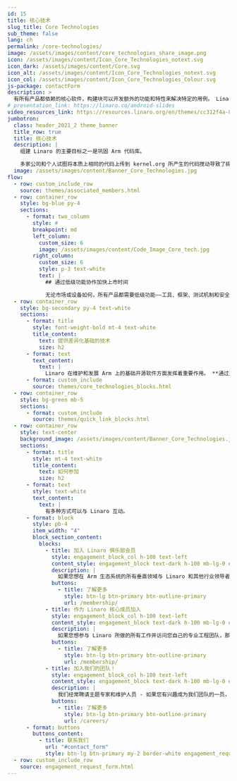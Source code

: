```yaml
---
id: 15
title: 核心技术
slug_title: Core Technologies
sub_theme: false
lang: ch
permalink: /core-technologies/
image: /assets/images/content/core_technologies_share_image.png
icon: /assets/images/content/Icon_Core_Technologies_notext.svg
icon_dark: /assets/images/content/Core.svg
icon_alt: /assets/images/content/Icon_Core_Technologies_notext.svg
icon_col: /assets/images/content/Icon_Core_Technologies_Colour.svg
js-package: contactForm
description: >
  有所有产品都依赖的核心软件，构建块可以开发额外的功能和特性来解决特定的用例。 Linaro 成立于 2010 年，旨在帮助开发这些核心技术，因为 Arm 代码库分散，导致产品创新和部署延迟。 我们帮助实现了这一目标，并继续发展和共同维护这些技术，特别关注 Linux 内核、Arm 工具链、测试和 CI、安全性和虚拟化。 近年来，我们还致力于将一流的 ML 推理和 AI 引入 Arm 生态系统。
# presentation_link: https://linaro.co/android-slides
video_resources_link: https://resources.linaro.org/en/themes/cc312f4a-8546-4e22-8895-3a98acfc3e10
jumbotron:
  class: header_2021_2 theme_banner
  title_row: true
  title: 核心技术
  description: |
    组建 Linaro 的主要目标之一是巩固 Arm 代码库。

    多家公司和个人试图将本质上相同的代码上传到 kernel.org 所产生的代码搅动导致了碎片化，并减缓了产品的创新和交付。 Linaro 的工作，尤其是在内核方面的工作，提供了协作的焦点，并且到 2012 年情况明显改善，这是 Linus Torvalds 认识到的。 自 Linux 内核 3.10 版以来，Linaro 一直被列为全球十大公司贡献者之一，Linux 内核。 我们在 GCC 和 LLVM 等工具链上所做的工作也得到了广泛认可。 除了我们在 Linux 内核和工具链方面的工作外，我们还以通过 OP-TEE、LAVA 和 LKFT 等项目在安全和测试方面的专业知识而闻名。
  image: /assets/images/content/Banner_Core_Technologies.jpg
flow:
  - row: custom_include_row
    source: themes/associated_members.html
  - row: container_row
    style: bg-blue py-4
    sections:
      - format: two_column
        style: #
        breakpoint: md
        left_column:
          custom_size: 6
          image: /assets/images/content/Code_Image_Core_tech.jpg
        right_column:
          custom_size: 6
          style: p-3 text-white
          text: |
            ## 通过低级功能协作加快上市时间

            无论市场或设备如何，所有产品都需要低级功能——工具、框架、测试机制和安全——才能发挥作用。 在内部开发这种低级功能成本高昂，并且需要广泛的专业知识，这就是成员公司选择与 Linaro 和其他行业领导者合作开发基础的原因。 这不仅使他们能够利用我们技术领域专家的专业知识，而且还通过共享工程资源降低了总体成本。 与精通开源社区导航的 Linaro 工程师一起工作可以加快产品上市时间。
  - row: container_row
    style: bg-secondary py-4 text-white
    sections:
      - format: title
        style: font-weight-bold mt-4 text-white
        title_content:
          text: 提供差异化基础的技术
          size: h2
      - format: text
        text_content:
          text: |
            Linaro 在维护和发展 Arm 上的基础开源软件方面发挥着重要作用。 **通过选择感兴趣的技术了解更多关于我们的贡献:**
      - format: custom_include
        source: themes/core_technologies_blocks.html
  - row: container_row
    style: bg-green mb-5
    sections:
      - format: custom_include
        source: themes/quick_link_blocks.html
  - row: container_row
    style: text-center
    background_image: /assets/images/content/Banner_Core_Technologies.jpg
    sections:
      - format: title
        style: mt-4 text-white
        title_content:
          text: 如何参加
          size: h2
      - format: text
        style: text-white
        text_content:
          text: |
            有多种方式可以与 Linaro 互动。
      - format: block
        style: pb-4
        item_width: "4"
        block_section_content:
          blocks:
            - title: 加入 Linaro 俱乐部会员
              style: engagement_block_col h-100 text-left
              content_style: engagement_block text-dark h-100 mb-lg-0 engagement_block_content d-flex flex-column justify-content-around align-items-baseline
              description: |
                如果您想在 Arm 生态系统的所有垂直领域与 Linaro 和其他行业领导者合作，俱乐部会员资格是您的正确选择。
              buttons:
                - title: 了解更多
                  style: btn-lg btn-primary btn-outline-primary
                  url: /membership/
            - title: 作为 Linaro 核心成员加入
              style: engagement_block_col h-100 text-left
              content_style: engagement_block text-dark h-100 mb-lg-0 engagement_block_content d-flex flex-column justify-content-around align-items-baseline
              description: |
                如果您想参与 Linaro 所做的所有工作并访问您自己的专业工程团队，那么核心会员是您的正确选择。
              buttons:
                - title: 了解更多
                  style: btn-lg btn-primary btn-outline-primary
                  url: /membership/
            - title: 加入我们的团队！
              style: engagement_block_col h-100 text-left
              content_style: engagement_block text-dark h-100 mb-lg-0 engagement_block_content d-flex flex-column justify-content-around align-items-baseline
              description: |
                我们经常聘请主题专家和维护人员 - 如果您有兴趣成为我们团队的一员，请访问 Linaro 职业页面以了解更多信息。
              buttons:
                - title: 了解更多
                  style: btn-lg btn-primary btn-outline-primary
                  url: /careers/
      - format: buttons
        buttons_content:
          - title: 联系我们
            url: "#contact_form"
            style: btn-lg btn-primary my-2 border-white engagement_request_contact_btn
  - row: custom_include_row
    source: engagement_request_form.html
---
```

